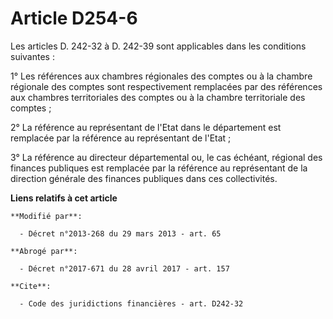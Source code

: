 # Article D254-6

Les articles D. 242-32 à D. 242-39 sont applicables dans les conditions suivantes : 

1° Les références aux chambres régionales des comptes ou à la chambre régionale des comptes sont respectivement remplacées
par des références aux chambres territoriales des comptes ou à la chambre territoriale des comptes ; 

2° La référence au représentant de l'Etat dans le département est remplacée par la référence au représentant de l'Etat ; 

3° La référence au directeur départemental ou, le cas échéant, régional des finances publiques est remplacée par la référence
au représentant de la direction générale des finances publiques dans ces collectivités.

**Liens relatifs à cet article**

	**Modifié par**:

	  - Décret n°2013-268 du 29 mars 2013 - art. 65

	**Abrogé par**:

	  - Décret n°2017-671 du 28 avril 2017 - art. 157

	**Cite**:

	  - Code des juridictions financières - art. D242-32
